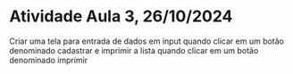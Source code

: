 
# Atividade Aula 3, 26/10/2024 

Criar uma tela para entrada de dados em input quando clicar em um botão denominado cadastrar e imprimir a lista quando clicar em um botão denominado imprimir